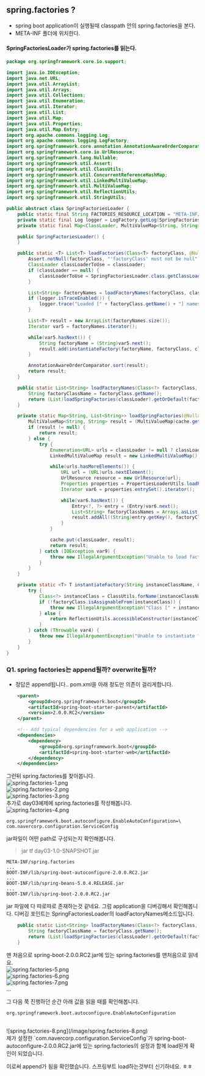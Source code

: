 ## spring.factories ?
 - spring boot application이 실행될때 classpath 안의 spring.factories을 본다.
 - META-INF 폴더에 위치한다.

#### SpringFactoriesLoader가 spring.factories를 읽는다.
```java
package org.springframework.core.io.support;

import java.io.IOException;
import java.net.URL;
import java.util.ArrayList;
import java.util.Arrays;
import java.util.Collections;
import java.util.Enumeration;
import java.util.Iterator;
import java.util.List;
import java.util.Map;
import java.util.Properties;
import java.util.Map.Entry;
import org.apache.commons.logging.Log;
import org.apache.commons.logging.LogFactory;
import org.springframework.core.annotation.AnnotationAwareOrderComparator;
import org.springframework.core.io.UrlResource;
import org.springframework.lang.Nullable;
import org.springframework.util.Assert;
import org.springframework.util.ClassUtils;
import org.springframework.util.ConcurrentReferenceHashMap;
import org.springframework.util.LinkedMultiValueMap;
import org.springframework.util.MultiValueMap;
import org.springframework.util.ReflectionUtils;
import org.springframework.util.StringUtils;

public abstract class SpringFactoriesLoader {
    public static final String FACTORIES_RESOURCE_LOCATION = "META-INF/spring.factories";
    private static final Log logger = LogFactory.getLog(SpringFactoriesLoader.class);
    private static final Map<ClassLoader, MultiValueMap<String, String>> cache = new ConcurrentReferenceHashMap();

    public SpringFactoriesLoader() {
    }

    public static <T> List<T> loadFactories(Class<T> factoryClass, @Nullable ClassLoader classLoader) {
        Assert.notNull(factoryClass, "'factoryClass' must not be null");
        ClassLoader classLoaderToUse = classLoader;
        if (classLoader == null) {
            classLoaderToUse = SpringFactoriesLoader.class.getClassLoader();
        }

        List<String> factoryNames = loadFactoryNames(factoryClass, classLoaderToUse);
        if (logger.isTraceEnabled()) {
            logger.trace("Loaded [" + factoryClass.getName() + "] names: " + factoryNames);
        }

        List<T> result = new ArrayList(factoryNames.size());
        Iterator var5 = factoryNames.iterator();

        while(var5.hasNext()) {
            String factoryName = (String)var5.next();
            result.add(instantiateFactory(factoryName, factoryClass, classLoaderToUse));
        }

        AnnotationAwareOrderComparator.sort(result);
        return result;
    }

    public static List<String> loadFactoryNames(Class<?> factoryClass, @Nullable ClassLoader classLoader) {
        String factoryClassName = factoryClass.getName();
        return (List)loadSpringFactories(classLoader).getOrDefault(factoryClassName, Collections.emptyList());
    }

    private static Map<String, List<String>> loadSpringFactories(@Nullable ClassLoader classLoader) {
        MultiValueMap<String, String> result = (MultiValueMap)cache.get(classLoader);
        if (result != null) {
            return result;
        } else {
            try {
                Enumeration<URL> urls = classLoader != null ? classLoader.getResources("META-INF/spring.factories") : ClassLoader.getSystemResources("META-INF/spring.factories");
                LinkedMultiValueMap result = new LinkedMultiValueMap();

                while(urls.hasMoreElements()) {
                    URL url = (URL)urls.nextElement();
                    UrlResource resource = new UrlResource(url);
                    Properties properties = PropertiesLoaderUtils.loadProperties(resource);
                    Iterator var6 = properties.entrySet().iterator();

                    while(var6.hasNext()) {
                        Entry<?, ?> entry = (Entry)var6.next();
                        List<String> factoryClassNames = Arrays.asList(StringUtils.commaDelimitedListToStringArray((String)entry.getValue()));
                        result.addAll((String)entry.getKey(), factoryClassNames);
                    }
                }

                cache.put(classLoader, result);
                return result;
            } catch (IOException var9) {
                throw new IllegalArgumentException("Unable to load factories from location [META-INF/spring.factories]", var9);
            }
        }
    }

    private static <T> T instantiateFactory(String instanceClassName, Class<T> factoryClass, ClassLoader classLoader) {
        try {
            Class<?> instanceClass = ClassUtils.forName(instanceClassName, classLoader);
            if (!factoryClass.isAssignableFrom(instanceClass)) {
                throw new IllegalArgumentException("Class [" + instanceClassName + "] is not assignable to [" + factoryClass.getName() + "]");
            } else {
                return ReflectionUtils.accessibleConstructor(instanceClass, new Class[0]).newInstance();
            }
        } catch (Throwable var4) {
            throw new IllegalArgumentException("Unable to instantiate factory class: " + factoryClass.getName(), var4);
        }
    }
}
```


### Q1. spring factories는 append될까? overwrite될까?

 - 정답은 append됩니다..
pom.xml을 아래 정도만 의존이 걸리게합니다.
```xml
    <parent>
        <groupId>org.springframework.boot</groupId>
        <artifactId>spring-boot-starter-parent</artifactId>
        <version>2.0.0.RC2</version>
    </parent>

    <!-- Add typical dependencies for a web application -->
    <dependencies>
        <dependency>
            <groupId>org.springframework.boot</groupId>
            <artifactId>spring-boot-starter-web</artifactId>
        </dependency>
    </dependencies>
```
그런뒤 spring.factories를 찾아봅니다.<br/>
![spring.factories-1.png](/image/spring.factories-1.png)<br/>
![spring.factories-2.png](/image/spring.factories-2.png)<br/>
![spring.factories-3.png](/image/spring.factories-3.png)<br/>
추가로  day03예제에 spring.factories를 작성해봅니다.<br/> 
![spring.factories-4.png](/image/spring.factories-4.png)<br/>
```
org.springframework.boot.autoconfigure.EnableAutoConfiguration=\
com.navercorp.configuration.ServiceConfig
```

jar파일이 어떤 path로 구성되는지 확인해봅니다.
>jar tf day03-1.0-SNAPSHOT.jar
```
META-INF/spring.factories
...
BOOT-INF/lib/spring-boot-autoconfigure-2.0.0.RC2.jar
...
BOOT-INF/lib/spring-beans-5.0.4.RELEASE.jar
...
BOOT-INF/lib/spring-boot-2.0.0.RC2.jar
```
jar 파일에 다 따로따로 존재하는것 같네요. 그럼 application을 디버깅해서 확인해봅니다.
디버깅 포인트는 SpringFactoriesLoader의 loadFactoryNames메소드입니다.
```java
    public static List<String> loadFactoryNames(Class<?> factoryClass, @Nullable ClassLoader classLoader) {
        String factoryClassName = factoryClass.getName();
        return (List)loadSpringFactories(classLoader).getOrDefault(factoryClassName, Collections.emptyList());
    }
```

맨 처음으로 spring-boot-2.0.0.RC2.jar에 있는 spring.factories를 맨처음으로 읽네요.<br />
![spring.factories-5.png](/image/spring.factories-5.png)<br/>
![spring.factories-6.png](/image/spring.factories-6.png)<br/>
![spring.factories-7.png](/image/spring.factories-7.png)<br/>
...

그 다음 쭉 진행하던 순간 아래 값을 읽을 때를 확인해봅니다.
```
org.springframework.boot.autoconfigure.EnableAutoConfiguration
```
<br />
![spring.factories-8.png](/image/spring.factories-8.png)<br />
제가 설정한 `com.navercorp.configuration.ServiceConfig`가 spring-boot-autoconfigure-2.0.0.RC2.jar에 있는 spring.factories의 설정과 함께 load된게 확인이 되었습니다.

이로써 append가 됨을 확인했습니다. 스프링부트 load하는것부터 신기하네요. ㅎㅎ